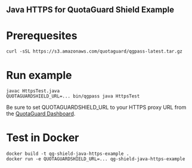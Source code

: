 Java HTTPS for QuotaGuard Shield Example
--

# Prerequesites
```
curl -sSL https://s3.amazonaws.com/quotaguard/qgpass-latest.tar.gz
```

# Run example
```
javac HttpsTest.java
QUOTAGUARDSHIELD_URL=... bin/qgpass java HttpsTest
```

Be sure to set QUOTAGUARDSHIELD_URL to your HTTPS proxy URL from the [QuotaGuard Dashboard](https://www.quotaguard.com/setup/outbound).

# Test in Docker
```
docker build -t qg-shield-java-https-example .
docker run -e QUOTAGUARDSHIELD_URL=... qg-shield-java-https-example
```

